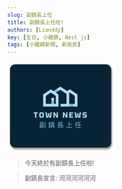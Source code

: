 ```yaml
---
slug: 副鎮長上任
title: 副鎮長上任啦!
authors: [Lianddy]
key: [生日, 小雞鎮, Nest js]
tags: [小雞鎮新聞, 新居民]
---
```


![封面](./townNews.png)

> 今天終於有副鎮長上任啦!

<!-- truncate -->

> 副鎮長宣言: 河河河河河河
